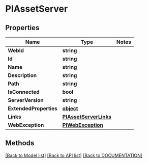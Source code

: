 # PIAssetServer

## Properties
Name | Type | Notes
------------ | ------------- | -------------
**WebId** | **string**
**Id** | **string**
**Name** | **string**
**Description** | **string**
**Path** | **string**
**IsConnected** | **bool**
**ServerVersion** | **string**
**ExtendedProperties** | **[**object**](../Model/Object.md)**
**Links** | **[**PIAssetServerLinks**](../Model/PIAssetServerLinks.md)**
**WebException** | **[**PIWebException**](../Model/PIWebException.md)**

## Methods
[[Back to Model list]](../../DOCUMENTATION.md#documentation-for-models) [[Back to API list]](../../DOCUMENTATION.md#documentation-for-api-endpoints) [[Back to DOCUMENTATION]](../../DOCUMENTATION.md)

